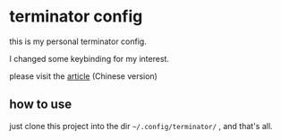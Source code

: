 # terminator config
this is my personal terminator config.

I changed some keybinding for my interest.

please visit the [article][1] (Chinese version)

## how to use
just clone this project into the dir `~/.config/terminator/` , and that's all.

  [1]: http://www.zavakid.com/178
